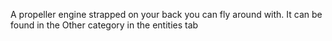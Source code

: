 A propeller engine strapped on your back you can fly around with. It can be found in the Other category in the entities tab